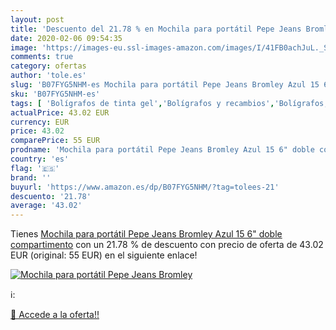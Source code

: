 ```yaml
---
layout: post
title: 'Descuento del 21.78 % en Mochila para portátil Pepe Jeans Bromley'
date: 2020-02-06 09:54:35
image: 'https://images-eu.ssl-images-amazon.com/images/I/41FB0achJuL._SL400_.jpg'
comments: true
category: ofertas
author: 'tole.es'
slug: 'B07FYG5NHM-es Mochila para portátil Pepe Jeans Bromley Azul 15 6" doble...'
sku: 'B07FYG5NHM-es'
tags: [ 'Bolígrafos de tinta gel','Bolígrafos y recambios','Bolígrafos, lápices y útiles de escritura','Oficina y papelería','Recambios para bolígrafos y plumas','mochila', ]
actualPrice: 43.02 EUR
currency: EUR
price: 43.02
comparePrice: 55 EUR
prodname: 'Mochila para portátil Pepe Jeans Bromley Azul 15 6" doble compartimento'
country: 'es'
flag: '🇪🇸'
brand: ''
buyurl: 'https://www.amazon.es/dp/B07FYG5NHM/?tag=tolees-21'
descuento: '21.78'
average: '43.02'
---
```


Tienes [Mochila para portátil Pepe Jeans Bromley Azul 15 6" doble compartimento](https://www.amazon.es/dp/B07FYG5NHM/?tag=tolees-21) con un 21.78 % de descuento con precio de oferta de 43.02 EUR (original: 55 EUR) en el siguiente enlace!

[![Mochila para portátil Pepe Jeans Bromley](https://images-eu.ssl-images-amazon.com/images/I/41FB0achJuL._SL400_.jpg)](https://www.amazon.es/dp/B07FYG5NHM/?tag=tolees-21)

ℹ️:


[🛒 Accede a la oferta!!](https://www.amazon.es/dp/B07FYG5NHM/?tag=tolees-21)
